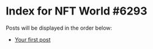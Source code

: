 # Index for NFT World #6293
Posts will be displayed in the order below:

- [Your first post](./001-first.md)

